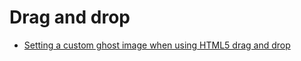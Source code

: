# Drag and drop

- [Setting a custom ghost image when using HTML5 drag and drop](https://kryogenix.org/code/browser/custom-drag-image.html)
